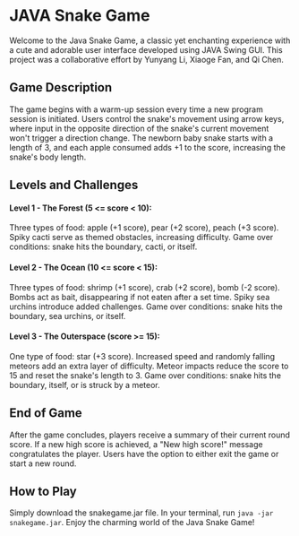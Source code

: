 # JAVA Snake Game
Welcome to the Java Snake Game, a classic yet enchanting experience with a cute and adorable user interface developed using JAVA Swing GUI. This project was a collaborative effort by Yunyang Li, Xiaoge Fan, and Qi Chen.

## Game Description
The game begins with a warm-up session every time a new program session is initiated. Users control the snake's movement using arrow keys, where input in the opposite direction of the snake's current movement won't trigger a direction change. The newborn baby snake starts with a length of 3, and each apple consumed adds +1 to the score, increasing the snake's body length.

## Levels and Challenges
#### Level 1 - The Forest (5 <= score < 10):

Three types of food: apple (+1 score), pear (+2 score), peach (+3 score).
Spiky cacti serve as themed obstacles, increasing difficulty.
Game over conditions: snake hits the boundary, cacti, or itself.
#### Level 2 - The Ocean (10 <= score < 15):

Three types of food: shrimp (+1 score), crab (+2 score), bomb (-2 score).
Bombs act as bait, disappearing if not eaten after a set time.
Spiky sea urchins introduce added challenges.
Game over conditions: snake hits the boundary, sea urchins, or itself.
#### Level 3 - The Outerspace (score >= 15):

One type of food: star (+3 score).
Increased speed and randomly falling meteors add an extra layer of difficulty.
Meteor impacts reduce the score to 15 and reset the snake's length to 3.
Game over conditions: snake hits the boundary, itself, or is struck by a meteor.
## End of Game
After the game concludes, players receive a summary of their current round score. If a new high score is achieved, a "New high score!" message congratulates the player. Users have the option to either exit the game or start a new round.

## How to Play
Simply download the snakegame.jar file.
In your terminal, run ```java -jar snakegame.jar```.
Enjoy the charming world of the Java Snake Game!

